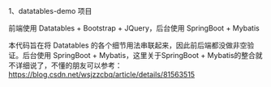 1、datatables-demo 项目

 前端使用 Datatables + Bootstrap + JQuery，后台使用 SpringBoot + Mybatis

  本代码旨在将 Datatables 的各个细节用法串联起来，因此前后端都没做非空验证。后台使用 SpringBoot + Mybatis，这里关于SpringBoot + Mybatis的整合就不详细说了，不懂的朋友可以参考：https://blog.csdn.net/wsjzzcbq/article/details/81563515


